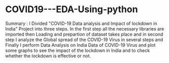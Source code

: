 # COVID19---EDA-Using-python
Summary :
I Divided "COVID-19 Data analysis and Impact of lockdown in India" Project into three steps. In the first step all the necessary libraries are imported then Loading and prepartion of dataset takes place and in second step I analyze the Global spread of the COVID-19 Virus in several steps and Finally I perform Data Analysis on India Data of COVID-19 Virus and plot some graphs to see the impact of the lockdown in India and to check whether the lockdown is effective or not.
